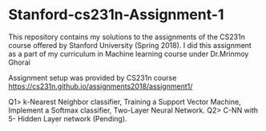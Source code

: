 # Stanford-cs231n-Assignment-1

This repository contains my solutions to the assignments of the CS231n course offered by Stanford University (Spring 2018). I did this assignment as a part of my curriculum in Machine learning course under Dr.Mrinmoy Ghorai

Assignment setup was provided by CS231n course https://cs231n.github.io/assignments2018/assignment1/

Q1> k-Nearest Neighbor classifier, Training a Support Vector Machine, Implement a Softmax classifier, Two-Layer Neural Network.
Q2> C-NN with 5- Hidden Layer network (Pending).
